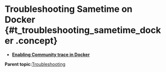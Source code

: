 # Troubleshooting Sametime on Docker {#t_troubleshooting_sametime_docker .concept}

-   **[Enabling Community trace in Docker](troubleshooting_debug_trace_docker.md)**  


**Parent topic:**[Troubleshooting](troubleshooting.md)

